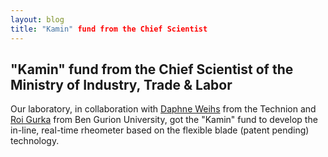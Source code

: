 ```yaml
---
layout: blog
title: "Kamin" fund from the Chief Scientist
---
```


## "Kamin" fund from the Chief Scientist of the Ministry of Industry, Trade & Labor 

Our laboratory, in collaboration with [Daphne Weihs](http://www.bm.technion.ac.il/~daphnew) from the Technion and [Roi Gurka](http://www.bgu.ac.il/~gurka/) from Ben Gurion University, got the "Kamin" fund to develop the in-line, real-time rheometer based on the flexible blade (patent pending) technology. 